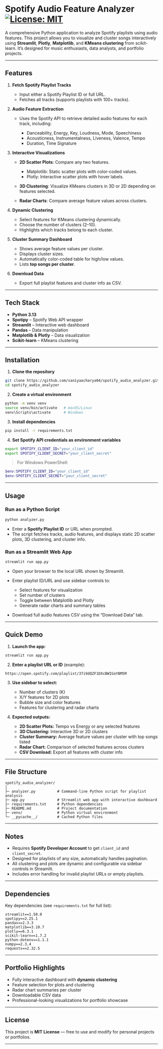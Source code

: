 
# Spotify Audio Feature Analyzer[![License: MIT](https://img.shields.io/badge/License-MIT-yellow.svg)](LICENSE)


A comprehensive Python application to analyze Spotify playlists using audio features. This project allows you to visualize and cluster songs interactively using **Streamlit**, **Plotly**, **Matplotlib**, and **KMeans clustering** from scikit-learn. It’s designed for music enthusiasts, data analysts, and portfolio projects.

---

## Features

1. **Fetch Spotify Playlist Tracks**

   * Input either a Spotify Playlist ID or full URL.
   * Fetches all tracks (supports playlists with 100+ tracks).

2. **Audio Feature Extraction**

   * Uses the Spotify API to retrieve detailed audio features for each track, including:

     * Danceability, Energy, Key, Loudness, Mode, Speechiness
     * Acousticness, Instrumentalness, Liveness, Valence, Tempo
     * Duration, Time Signature

3. **Interactive Visualizations**

   * **2D Scatter Plots**: Compare any two features.

     * Matplotlib: Static scatter plots with color-coded values.
     * Plotly: Interactive scatter plots with hover labels.
   * **3D Clustering**: Visualize KMeans clusters in 3D or 2D depending on features selected.
   * **Radar Charts**: Compare average feature values across clusters.

4. **Dynamic Clustering**

   * Select features for KMeans clustering dynamically.
   * Choose the number of clusters (2–10).
   * Highlights which tracks belong to each cluster.

5. **Cluster Summary Dashboard**

   * Shows average feature values per cluster.
   * Displays cluster sizes.
   * Automatically color-coded table for high/low values.
   * Lists **top songs per cluster**.

6. **Download Data**

   * Export full playlist features and cluster info as CSV.

---

## Tech Stack

* **Python 3.13**
* **Spotipy** – Spotify Web API wrapper
* **Streamlit** – Interactive web dashboard
* **Pandas** – Data manipulation
* **Matplotlib & Plotly** – Data visualization
* **Scikit-learn** – KMeans clustering

---

## Installation

1. **Clone the repository**

```bash
git clone https://github.com/saniyaacharya04/spotify_audio_analyzer.git
cd spotify_audio_analyzer
```

2. **Create a virtual environment**

```bash
python -m venv venv
source venv/bin/activate   # macOS/Linux
venv\Scripts\activate      # Windows
```

3. **Install dependencies**

```bash
pip install -r requirements.txt
```

4. **Set Spotify API credentials as environment variables**

```bash
export SPOTIFY_CLIENT_ID="your_client_id"
export SPOTIFY_CLIENT_SECRET="your_client_secret"
```

> For Windows PowerShell:

```powershell
$env:SPOTIFY_CLIENT_ID="your_client_id"
$env:SPOTIFY_CLIENT_SECRET="your_client_secret"
```

---

## Usage

### Run as a Python Script

```bash
python analyzer.py
```

* Enter a **Spotify Playlist ID** or URL when prompted.
* The script fetches tracks, audio features, and displays static 2D scatter plots, 3D clustering, and cluster info.

### Run as a Streamlit Web App

```bash
streamlit run app.py
```

* Open your browser to the local URL shown by Streamlit.
* Enter playlist ID/URL and use sidebar controls to:

  * Select features for visualization
  * Set number of clusters
  * Toggle between Matplotlib and Plotly
  * Generate radar charts and summary tables
* Download full audio features CSV using the “Download Data” tab.

---

## Quick Demo

1. **Launch the app:**

```bash
streamlit run app.py
```

2. **Enter a playlist URL or ID** (example):

```
https://open.spotify.com/playlist/37i9dQZF1DXcBWIGoYBM5M
```

3. **Use sidebar to select:**

   * Number of clusters (K)
   * X/Y features for 2D plots
   * Bubble size and color features
   * Features for clustering and radar charts

4. **Expected outputs:**

   * **2D Scatter Plots:** Tempo vs Energy or any selected features
   * **3D Clustering:** Interactive 3D or 2D clusters
   * **Cluster Summary:** Average feature values per cluster with top songs listed
   * **Radar Chart:** Comparison of selected features across clusters
   * **CSV Download:** Export all features with cluster info

---

## File Structure

```
spotify_audio_analyzer/
│
├─ analyzer.py          # Command-line Python script for playlist analysis
├─ app.py               # Streamlit web app with interactive dashboard
├─ requirements.txt     # Python dependencies
├─ README.md            # Project documentation
├─ venv/                # Python virtual environment
└─ __pycache__/         # Cached Python files
```

---

## Notes

* Requires **Spotify Developer Account** to get `client_id` and `client_secret`.
* Designed for playlists of any size, automatically handles pagination.
* All clustering and plots are dynamic and configurable via sidebar controls in Streamlit.
* Includes error handling for invalid playlist URLs or empty playlists.

---

## Dependencies

Key dependencies (see `requirements.txt` for full list):

```text
streamlit==1.50.0
spotipy==2.25.1
pandas==2.3.3
matplotlib==3.10.7
plotly==6.3.1
scikit-learn==1.7.2
python-dotenv==1.1.1
numpy==2.3.4
requests==2.32.5
```

---

## Portfolio Highlights

* Fully interactive dashboard with **dynamic clustering**
* Feature selection for plots and clustering
* Radar chart summaries per cluster
* Downloadable CSV data
* Professional-looking visualizations for portfolio showcase

---

## License

This project is **MIT License** — free to use and modify for personal projects or portfolios.

---
